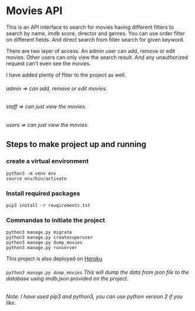 # Movies API

This is an API interface to search for movies having different filters to search by name, imdb score, director and genres.
You can use order filter on different fields. And direct search from filter search for given keyword.

There are two layer of access. An admin user can add, remove or edit movies. Other users can only view the search result. And any unauthorized request can't even see the movies.

I have added plenty of fliter to the project as well.

###### admin => can add, remove or edit movies.
###### staff => can just view the movies.
###### users => can just view the movies.

## Steps to make project up and running

### create a virtual environment
```
python3 -m venv env
source env/bin/activate
```
### Install required packages
```
pip3 install -r reuqirements.txt
```
### Commandas to initiate the project
```
python3 manage.py migrate
python3 manage.py createsuperuser
python3 manage.py dump_movies
python3 manage.py runserver
```


This project is also deployed on [Heroku](https://sleepy-caverns-15668.herokuapp.com)

###### ```python3 manage.py dump_movies``` This will dump the data from json file to the database using imdb.json provided on the project.
###### Note: I have used pip3 and python3, you can use python version 2 if you like.

